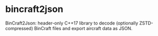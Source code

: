 # bincraft2json
BinCraft2Json: header-only C++17 library to decode (optionally ZSTD-compressed) BinCraft files and export aircraft data as JSON.
